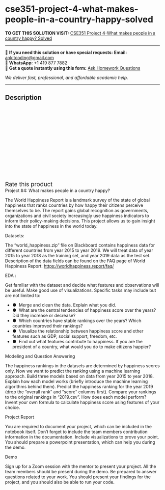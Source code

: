 # cse351-project-4-what-makes-people-in-a-country-happy-solved
**TO GET THIS SOLUTION VISIT:** [CSE351 Project 4-What makes people in a country happy? Solved](https://www.ankitcodinghub.com/product/cse351-project-4-what-makes-people-in-a-country-happy-solved/)


---

📩 **If you need this solution or have special requests:** **Email:** ankitcoding@gmail.com  
📱 **WhatsApp:** +1 419 877 7882  
📄 **Get a quote instantly using this form:** [Ask Homework Questions](https://www.ankitcodinghub.com/services/ask-homework-questions/)

*We deliver fast, professional, and affordable academic help.*

---

<h2>Description</h2>



<div class="kk-star-ratings kksr-auto kksr-align-center kksr-valign-top" data-payload="{&quot;align&quot;:&quot;center&quot;,&quot;id&quot;:&quot;94709&quot;,&quot;slug&quot;:&quot;default&quot;,&quot;valign&quot;:&quot;top&quot;,&quot;ignore&quot;:&quot;&quot;,&quot;reference&quot;:&quot;auto&quot;,&quot;class&quot;:&quot;&quot;,&quot;count&quot;:&quot;0&quot;,&quot;legendonly&quot;:&quot;&quot;,&quot;readonly&quot;:&quot;&quot;,&quot;score&quot;:&quot;0&quot;,&quot;starsonly&quot;:&quot;&quot;,&quot;best&quot;:&quot;5&quot;,&quot;gap&quot;:&quot;4&quot;,&quot;greet&quot;:&quot;Rate this product&quot;,&quot;legend&quot;:&quot;0\/5 - (0 votes)&quot;,&quot;size&quot;:&quot;24&quot;,&quot;title&quot;:&quot;CSE351 Project 4-What makes people in a country happy? Solved&quot;,&quot;width&quot;:&quot;0&quot;,&quot;_legend&quot;:&quot;{score}\/{best} - ({count} {votes})&quot;,&quot;font_factor&quot;:&quot;1.25&quot;}">

<div class="kksr-stars">

<div class="kksr-stars-inactive">
            <div class="kksr-star" data-star="1" style="padding-right: 4px">


<div class="kksr-icon" style="width: 24px; height: 24px;"></div>
        </div>
            <div class="kksr-star" data-star="2" style="padding-right: 4px">


<div class="kksr-icon" style="width: 24px; height: 24px;"></div>
        </div>
            <div class="kksr-star" data-star="3" style="padding-right: 4px">


<div class="kksr-icon" style="width: 24px; height: 24px;"></div>
        </div>
            <div class="kksr-star" data-star="4" style="padding-right: 4px">


<div class="kksr-icon" style="width: 24px; height: 24px;"></div>
        </div>
            <div class="kksr-star" data-star="5" style="padding-right: 4px">


<div class="kksr-icon" style="width: 24px; height: 24px;"></div>
        </div>
    </div>

<div class="kksr-stars-active" style="width: 0px;">
            <div class="kksr-star" style="padding-right: 4px">


<div class="kksr-icon" style="width: 24px; height: 24px;"></div>
        </div>
            <div class="kksr-star" style="padding-right: 4px">


<div class="kksr-icon" style="width: 24px; height: 24px;"></div>
        </div>
            <div class="kksr-star" style="padding-right: 4px">


<div class="kksr-icon" style="width: 24px; height: 24px;"></div>
        </div>
            <div class="kksr-star" style="padding-right: 4px">


<div class="kksr-icon" style="width: 24px; height: 24px;"></div>
        </div>
            <div class="kksr-star" style="padding-right: 4px">


<div class="kksr-icon" style="width: 24px; height: 24px;"></div>
        </div>
    </div>
</div>


<div class="kksr-legend" style="font-size: 19.2px;">
            <span class="kksr-muted">Rate this product</span>
    </div>
    </div>
<div class="page" title="Page 4">
<div class="section">
<div class="layoutArea">
<div class="column">
Project #4: What makes people in a country happy?

The World Happiness Report is a landmark survey of the state of global happiness that ranks countries by how happy their citizens perceive themselves to be. The report gains global recognition as governments, organizations and civil society increasingly use happiness indicators to inform their policy-making decisions. This project allows us to gain insight into the state of happiness in the world today.

Datasets:

The “world_happiness.zip” file on Blackboard contains happiness data for different countries from year 2015 to year 2019. We will treat data of year 2015 to year 2018 as the training set, and year 2019 data as the test set. Description of the data fields can be found on the FAQ page of World Happiness Report: https://worldhappiness.report/faq/

EDA :

Get familiar with the dataset and decide what features and observations will be useful. Make good use of visualizations. Specific tasks may include but are not limited to:

<ul>
<li>● &nbsp;Merge and clean the data. Explain what you did.</li>
<li>● &nbsp;What are the central tendencies of happiness score over the years? Did they increase or
decrease?
</li>
<li>● &nbsp;Which countries have stable rankings over the years? Which countries improved their
rankings?
</li>
<li>● &nbsp;Visualize the relationship between happiness score and other features such as GDP,
social support, freedom, etc.
</li>
<li>● &nbsp;Find out what features contribute to happiness. If you are the president of a country,
what would you do to make citizens happier?
</li>
</ul>
</div>
</div>
</div>
</div>
<div class="page" title="Page 5">
<div class="section">
<div class="layoutArea">
<div class="column">
Modeling and Question Answering

The happiness rankings in the datasets are determined by happiness scores only. Now we want to predict the ranking using a machine learning approach. Build three models based on data from year 2015 to year 2018. Explain how each model works (briefly introduce the machine learning algorithms behind them). Predict the happiness ranking for the year 2019 (drop the “overall rank” and “score” columns first). Compare your rankings to the original rankings in “2019.csv”. How does each model perform? Invent your own formula to calculate happiness score using features of your choice.

Project Report

You are required to document your project, which can be included in the notebook itself. Don’t forget to include the team members contribution information in the documentation. Include visualizations to prove your point. You should prepare a powerpoint presentation, which can help you during the demo.

Demo

Sign up for a Zoom session with the mentor to present your project. All the team members should be present during the demo. Be prepared to answer questions related to your work. You should present your findings for the project, and you should also be able to run your code.

</div>
</div>
</div>
</div>

